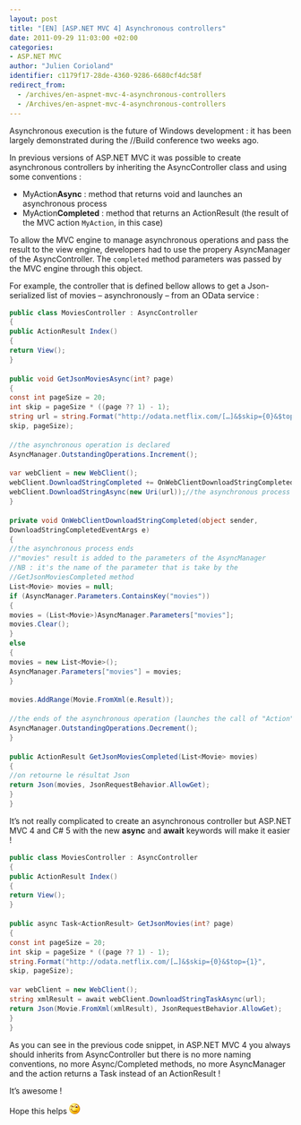 ```yaml
---
layout: post
title: "[EN] [ASP.NET MVC 4] Asynchronous controllers"
date: 2011-09-29 11:03:00 +02:00
categories:
- ASP.NET MVC
author: "Julien Corioland"
identifier: c1179f17-28de-4360-9286-6680cf4dc58f
redirect_from:
  - /archives/en-aspnet-mvc-4-asynchronous-controllers
  - /Archives/en-aspnet-mvc-4-asynchronous-controllers
---
```


Asynchronous execution is the future of Windows development : it has been largely demonstrated during the //Build conference two weeks ago.

In previous versions of ASP.NET MVC it was possible to create asynchronous controllers by inheriting the AsyncController class and using some conventions :

- MyAction**Async** : method that returns void and launches an asynchronous process
- MyAction**Completed** : method that returns an ActionResult (the result of the MVC action `MyAction`, in this case)

To allow the MVC engine to manage asynchronous operations and pass the result to the view engine, developers had to use the propery AsyncManager of the AsyncController. The `completed` method parameters was passed by the MVC engine through this object.

For example, the controller that is defined bellow allows to get a Json-serialized list of movies – asynchronously – from an OData service :

```csharp
public class MoviesController : AsyncController
{
public ActionResult Index()
{
return View();
}

public void GetJsonMoviesAsync(int? page)
{
const int pageSize = 20;
int skip = pageSize * ((page ?? 1) - 1);
string url = string.Format("http://odata.netflix.com/[…]&$skip={0}&$top={1}",
skip, pageSize);

//the asynchronous operation is declared
AsyncManager.OutstandingOperations.Increment();

var webClient = new WebClient();
webClient.DownloadStringCompleted += OnWebClientDownloadStringCompleted;
webClient.DownloadStringAsync(new Uri(url));//the asynchronous process is launched
}

private void OnWebClientDownloadStringCompleted(object sender,
DownloadStringCompletedEventArgs e)
{
//the asynchronous process ends
//"movies" result is added to the parameters of the AsyncManager
//NB : it's the name of the parameter that is take by the
//GetJsonMoviesCompleted method
List<Movie> movies = null;
if (AsyncManager.Parameters.ContainsKey("movies"))
{
movies = (List<Movie>)AsyncManager.Parameters["movies"];
movies.Clear();
}
else
{
movies = new List<Movie>();
AsyncManager.Parameters["movies"] = movies;
}

movies.AddRange(Movie.FromXml(e.Result));

//the ends of the asynchronous operation (launches the call of "Action"Completed)
AsyncManager.OutstandingOperations.Decrement();
}

public ActionResult GetJsonMoviesCompleted(List<Movie> movies)
{
//on retourne le résultat Json
return Json(movies, JsonRequestBehavior.AllowGet);
}
}
```

It’s not really complicated to create an asynchronous controller but ASP.NET MVC 4 and C# 5 with the new **async** and **await** keywords will make it easier !

```csharp
public class MoviesController : AsyncController
{
public ActionResult Index()
{
return View();
}

public async Task<ActionResult> GetJsonMovies(int? page)
{
const int pageSize = 20;
int skip = pageSize * ((page ?? 1) - 1);
string.Format("http://odata.netflix.com/[…]&$skip={0}&$top={1}",
skip, pageSize);

var webClient = new WebClient();
string xmlResult = await webClient.DownloadStringTaskAsync(url);
return Json(Movie.FromXml(xmlResult), JsonRequestBehavior.AllowGet);
}
}
```

As you can see in the previous code snippet, in ASP.NET MVC 4 you always should inherits from AsyncController but there is no more naming conventions, no more Async/Completed methods, no more AsyncManager and the action returns a Task<actionresult> instead of an ActionResult !

It’s awesome !

Hope this helps ![image](/images/en-aspnet-mvc-4-asynchronous-controllers/234129fb-07df-470d-b429-ee7472ebc124.jpg)

